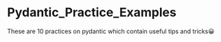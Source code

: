 # Pydantic_Practice_Examples
 These are 10 practices on pydantic which contain useful tips and tricks😀
